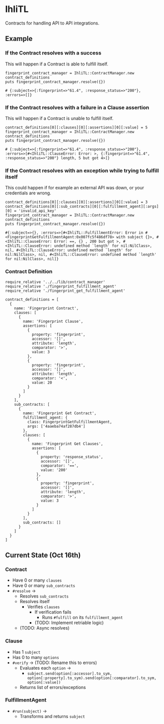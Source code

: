 # IhliTL

Contracts for handling API to API integrations.

## Example

### If the Contract resolves with a success

This will happen if a Contract is able to fulfill itself.

```
fingerprint_contract_manager = IhliTL::ContractManager.new contract_definitions
puts fingerprint_contract_manager.resolve({})

# {:subject=>{:fingerprint=>"61.4", :response_status=>"200"}, :errors=>[]}
```

### If the Contract resolves with a failure in a Clause assertion

This will happen if a Contract is unable to fulfill itself.

```
contract_definitions[0][:clauses][0][:assertions][0][:value] = 5
fingerprint_contract_manager = IhliTL::ContractManager.new contract_definitions
puts fingerprint_contract_manager.resolve({})

# {:subject=>{:fingerprint=>"61.4", :response_status=>"200"}, :errors=>[#<IhliTL::ClauseError: Error: >, {:fingerprint=>"61.4", :response_status=>"200"} length, 5 but got 4>]}
```

### If the Contract resolves with an exception while trying to fulfill itself

This could happen if for example an external API was down, or your credentials are wrong.

```
contract_definitions[0][:clauses][0][:assertions][0][:value] = 3
contract_definitions[0][:sub_contracts][0][:fulfillment_agent][:args][0] = 'invalid_api_key'
fingerprint_contract_manager = IhliTL::ContractManager.new contract_definitions
puts fingerprint_contract_manager.resolve({})

#{:subject=>{}, :errors=>[#<IhliTL::FulfillmentError: Error in #<FingerprintGetFulfillmentAgent:0x007fc5f486df78> with subject {}>, #<IhliTL::ClauseError: Error: ==, {} , 200 but got >, #<IhliTL::ClauseError: undefined method `length' for nil:NilClass>, nil, #<IhliTL::ClauseError: undefined method `length' for nil:NilClass>, nil, #<IhliTL::ClauseError: undefined method `length' for nil:NilClass>, nil]}
```

### Contract Definition

```
require_relative '../../lib/contract_manager'
require_relative './fingerprint_fulfillment_agent'
require_relative './fingerprint_get_fulfillment_agent'

contract_definitions = [
  {
    name: 'Fingerprint Contract',
    clauses: [
      {
        name: 'Fingerprint Clause',
        assertions: [
          {
            property: 'fingerprint',
            accessor: '[]',
            attribute: 'length',
            comparator: '>',
            value: 3
          },
          {
            property: 'fingerprint',
            accessor: '[]',
            attribute: 'length',
            comparator: '<',
            value: 20
          }
        ]
      }
    ],
    sub_contracts: [
      {
        name: 'Fingerprint Get Contract',
        fulfillment_agent: {
          class: FingerprintGetFulfillmentAgent,
          args: ['4aaeba74af287db4']
        },
        clauses: [
          {
            name: 'Fingerprint Get Clauses',
            assertions: [
              {
                property: 'response_status',
                accessor: '[]',
                comparator: '==',
                value: '200'
              },
              {
                property: 'fingerprint',
                accessor: '[]',
                attribute: 'length',
                comparator: '>',
                value: 3
              }
            ]
          }
        ],
        sub_contracts: []
      }
    ]
  }
]
```

## Current State (Oct 16th)

### Contract

- Have 0 or many `clauses` <Clause>
- Have 0 or many `sub_contracts` <Contract>
- `#resolve` ->
  - Resolves `sub_contracts`
  - Resolves itself
    - Verifies `clauses`
      - If verification fails
        - Runs `#fulfill` on its `fulfillment_agent` <FulfillmentAgent>
      - (TODO: Implement retriable logic)
  - (TODO: Async resolves)

### Clause

- Has 1 `subject`
- Has 0 to many `options` <Hash>
- `#verify` -> (TODO: Rename this to errors)
  - Evaluates each `option` ->
    - `subject.send(option[:accessor].to_sym, option[:property].to_sym).send(option[:comparator].to_sym, option[:value])`
  - Returns list of errors/exceptions

### FulfillmentAgent
- `#run(subject)` ->
  - Transforms and returns `subject`
